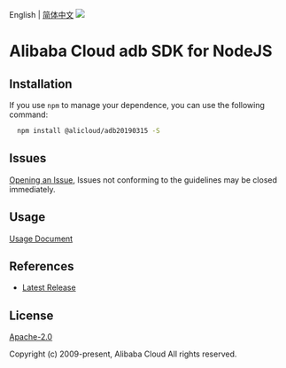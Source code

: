 English | [简体中文](README-CN.md)
![](https://aliyunsdk-pages.alicdn.com/icons/AlibabaCloud.svg)

# Alibaba Cloud adb SDK for NodeJS

## Installation
If you use `npm` to manage your dependence, you can use the following command:

```sh
  npm install @alicloud/adb20190315 -S
```

## Issues
[Opening an Issue](https://github.com/aliyun/alibabacloud-typescript-sdk/issues/new), Issues not conforming to the guidelines may be closed immediately.

## Usage
[Usage Document](https://github.com/aliyun/alibabacloud-typescript-sdk/blob/master/docs/Usage-EN.md#quick-examples)

## References
* [Latest Release](https://github.com/aliyun/alibabacloud-typescript-sdk/)

## License
[Apache-2.0](http://www.apache.org/licenses/LICENSE-2.0)

Copyright (c) 2009-present, Alibaba Cloud All rights reserved.

